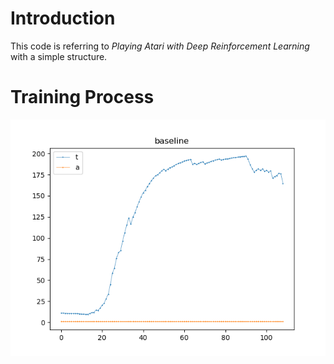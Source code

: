 # Introduction
This code is referring to *Playing Atari with Deep Reinforcement Learning* with a simple structure.

# Training Process
![train](train.png)
